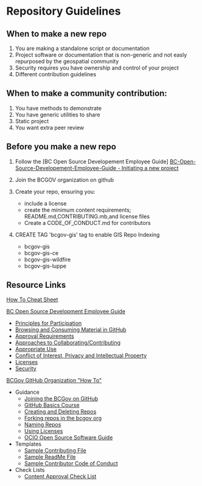 # Repository Guidelines

## When to make a new repo
1. You are making a standalone script or documentation
2. Project software or documentation that is non-generic and not easly repurposed by the geospatial community 
3. Security requires you have ownership and control of your project
4. Different contribution guidelines

## When to make a community contribution: 
1. You have methods to demonstrate
2. You have generic utilities to share
3. Static project
4. You want extra peer review

## Before you make a new repo

1. Follow the [BC Open Source Developement Employee Guide] 
[BC-Open-Source-Developement-Employee-Guide - Initiating a new project](https://github.com/bcgov/BC-Policy-Framework-For-GitHub/blob/master/BC-Open-Source-Development-Employee-Guide/Collaborating-Contributing.md)
2. Join the BCGOV organization on github

3. Create your repo, ensuring you:
    - include a license
    - create the minimum content requirements; README.md,CONTRIBUTING.mb,and license files
    - Create a CODE_OF_CONDUCT.md for contributors

4. CREATE TAG 'bcgov-gis' tag to enable GIS Repo Indexing
    - bcgov-gis
    - bcgov-gis-ce
    - bcgov-gis-wildfire
    - bcgov-gis-luppe


## Resource Links
[How To Cheat Sheet](https://github.com/bcgov/BC-Policy-Framework-For-GitHub/blob/master/BC-Gov-Org-HowTo/Cheatsheet.md)

[BC Open Source Development Employee Guide](https://github.com/bcgov/BC-Policy-Framework-For-GitHub/tree/master/BC-Open-Source-Development-Employee-Guide)
- [Principles for Participation](Principles.md)
- [Browsing and Consuming Material in GitHub](browsing-consuming.md)
- [Approval Requirements](Content-Approval-Checklist.md)
- [Approaches to Collaborating/Contributing](Collaborating-Contributing.md)
- [Appropriate Use](appropriate-use.md)
- [Conflict of Interest, Privacy and Intellectual Property](COI-Priv-IP.md)
- [Licenses](Licenses.md)
- [Security](Security.md)

[BCGov GitHub Organization "How To"](https://github.com/bcgov/BC-Policy-Framework-For-GitHub/tree/master/BC-Gov-Org-HowTo)
- Guidance
    - [Joining the BCGov on GitHub](Joining-the-BCGov-on-GitHub.md )
    - [GitHub Basics Course](https://github.com/blog/2245-are-you-new-around-here-introducing-an-on-demand-course-in-github-basics)
    - [Creating and Deleting Repos](Creating-Repos.md)
    - [Forking repos in the bcgov org](Forking-Repos.md)
    - [Naming Repos](Naming-Repos.md)
    - [Using Licenses](using-licenses.md)
    - [OCIO Open Source Software Guide](/ref-docs/96184_Open_Source_Guideline.pdf)
- Templates
	- [Sample Contributing File](SAMPLE-CONTRIBUTING.md)
	- [Sample ReadMe File](SAMPLE-README.md)
    - [Sample Contributor Code of Conduct](SAMPLE-CODE_OF_CONDUCT.md)
- Check Lists
	- [Content Approval Check List](/ref-docs/Open-Content-Assessment-Checklist.pdf)


